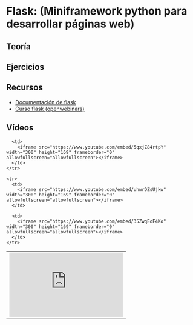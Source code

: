 # Flask: (Miniframework python para desarrollar páginas web)

## Teoría


## Ejercicios


## Recursos

* [Documentación de flask](http://flask.pocoo.org/docs/0.12/)
* [Curso flask (openwebinars)](https://flask.josedomingo.org)

## Vídeos

<table>
  <tbody>
    <tr>
      <td>
        <iframe src="https://www.youtube.com/embed/9jah5MnRXU0" width="300" height="169" frameborder="0" allowfullscreen="allowfullscreen"></iframe>
      </td>
      
      <td>
        <iframe src="https://www.youtube.com/embed/5qxjZ84rtpY" width="300" height="169" frameborder="0" allowfullscreen="allowfullscreen"></iframe>
      </td>
    </tr>
    
    <tr>
      <td>
        <iframe src="https://www.youtube.com/embed/uhwrDZsUjkw" width="300" height="169" frameborder="0" allowfullscreen="allowfullscreen"></iframe>
      </td>
      
      <td>
        <iframe src="https://www.youtube.com/embed/35ZwqEoF4Ko" width="300" height="169" frameborder="0" allowfullscreen="allowfullscreen"></iframe>
      </td>
    </tr>
  </tbody>
</table>